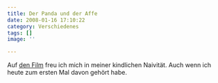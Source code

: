 ```yaml
---
title: Der Panda und der Affe
date: 2008-01-16 17:10:22
category: Verschiedenes
tags: []
image: ''

---
```


Auf [den Film](http://www.kino-zeit.de/filme/artikel/trailer_8774_kung-fu-panda.html) freu ich mich in meiner kindlichen Naivität. Auch wenn ich heute zum ersten Mal davon gehört habe.
